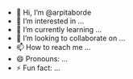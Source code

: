 - 👋 Hi, I’m @arpitaborde
- 👀 I’m interested in ...
- 🌱 I’m currently learning ...
- 💞️ I’m looking to collaborate on ...
- 📫 How to reach me ...
- 😄 Pronouns: ...
- ⚡ Fun fact: ...

<!---
arpitaborde/arpitaborde is a ✨ special ✨ repository because its `README.md` (this file) appears on your GitHub profile.
You can click the Preview link to take a look at your changes.
--->
